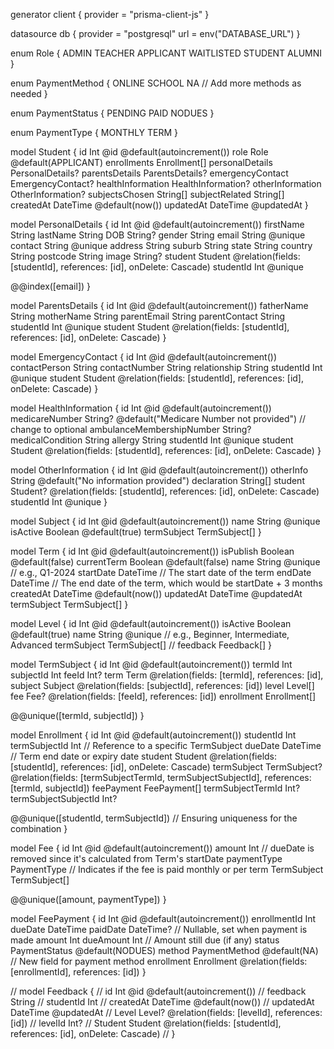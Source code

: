 generator client {
  provider = "prisma-client-js"
}

datasource db {
  provider = "postgresql"
  url      = env("DATABASE_URL")
}

enum Role {
  ADMIN
  TEACHER
  APPLICANT
  WAITLISTED
  STUDENT
  ALUMNI
}

enum PaymentMethod {
  ONLINE
  SCHOOL
  NA
  // Add more methods as needed
}

enum PaymentStatus {
  PENDING
  PAID
  NODUES
}

enum PaymentType {
  MONTHLY
  TERM
}

model Student {
  id                Int                @id @default(autoincrement())
  role              Role               @default(APPLICANT)
  enrollments       Enrollment[]
  personalDetails   PersonalDetails?
  parentsDetails    ParentsDetails?
  emergencyContact  EmergencyContact?
  healthInformation HealthInformation?
  otherInformation  OtherInformation?
  subjectsChosen    String[]
  subjectRelated    String[]
  createdAt         DateTime           @default(now())
  updatedAt         DateTime           @updatedAt
}

model PersonalDetails {
  id        Int     @id @default(autoincrement())
  firstName String
  lastName  String
  DOB       String?
  gender    String
  email     String  @unique
  contact   String  @unique
  address   String
  suburb    String
  state     String
  country   String
  postcode  String
  image     String?
  student   Student @relation(fields: [studentId], references: [id], onDelete: Cascade)
  studentId Int     @unique

  @@index([email])
}

model ParentsDetails {
  id            Int     @id @default(autoincrement())
  fatherName    String
  motherName    String
  parentEmail   String
  parentContact String
  studentId     Int     @unique
  student       Student @relation(fields: [studentId], references: [id], onDelete: Cascade)
}

model EmergencyContact {
  id            Int     @id @default(autoincrement())
  contactPerson String
  contactNumber String
  relationship  String
  studentId     Int     @unique
  student       Student @relation(fields: [studentId], references: [id], onDelete: Cascade)
}

model HealthInformation {
  id                        Int     @id @default(autoincrement())
  medicareNumber            String? @default("Medicare Number not provided") // change to optional
  ambulanceMembershipNumber String?
  medicalCondition          String
  allergy                   String
  studentId                 Int     @unique
  student                   Student @relation(fields: [studentId], references: [id], onDelete: Cascade)
}

model OtherInformation {
  id          Int      @id @default(autoincrement())
  otherInfo   String   @default("No information provided")
  declaration String[]
  student     Student? @relation(fields: [studentId], references: [id], onDelete: Cascade)
  studentId   Int      @unique
}

model Subject {
  id          Int           @id @default(autoincrement())
  name        String        @unique
  isActive    Boolean       @default(true)
  termSubject TermSubject[]
}

model Term {
  id          Int           @id @default(autoincrement())
  isPublish   Boolean       @default(false)
  currentTerm Boolean       @default(false)
  name        String        @unique // e.g., Q1-2024
  startDate   DateTime // The start date of the term
  endDate     DateTime // The end date of the term, which would be startDate + 3 months
  createdAt   DateTime      @default(now())
  updatedAt   DateTime      @updatedAt
  termSubject TermSubject[]
}

model Level {
  id          Int           @id @default(autoincrement())
  isActive    Boolean       @default(true)
  name        String        @unique // e.g., Beginner, Intermediate, Advanced
  termSubject TermSubject[]
  // feedback    Feedback[]
}

model TermSubject {
  id         Int          @id @default(autoincrement())
  termId     Int
  subjectId  Int
  feeId      Int?
  term       Term         @relation(fields: [termId], references: [id],
  subject    Subject      @relation(fields: [subjectId], references: [id])
  level      Level[]
  fee        Fee?         @relation(fields: [feeId], references: [id])
  enrollment Enrollment[]

  @@unique([termId, subjectId])
}

model Enrollment {
  id                   Int          @id @default(autoincrement())
  studentId            Int
  termSubjectId        Int // Reference to a specific TermSubject
  dueDate              DateTime // Term end date or expiry date
  student              Student      @relation(fields: [studentId], references: [id], onDelete: Cascade)
  termSubject          TermSubject? @relation(fields: [termSubjectTermId, termSubjectSubjectId], references: [termId, subjectId])
  feePayment           FeePayment[]
  termSubjectTermId    Int?
  termSubjectSubjectId Int?

  @@unique([studentId, termSubjectId]) // Ensuring uniqueness for the combination
}

model Fee {
  id          Int           @id @default(autoincrement())
  amount      Int
  // dueDate is removed since it's calculated from Term's startDate
  paymentType PaymentType // Indicates if the fee is paid monthly or per term
  TermSubject TermSubject[]

  @@unique([amount, paymentType])
}

model FeePayment {
  id           Int           @id @default(autoincrement())
  enrollmentId Int
  dueDate      DateTime
  paidDate     DateTime? // Nullable, set when payment is made
  amount       Int
  dueAmount    Int // Amount still due (if any)
  status       PaymentStatus @default(NODUES)
  method       PaymentMethod @default(NA) // New field for payment method
  enrollment   Enrollment    @relation(fields: [enrollmentId], references: [id])
}

// model Feedback {
//   id        Int      @id @default(autoincrement())
//   feedback  String
//   studentId Int
//   createdAt DateTime @default(now())
//   updatedAt DateTime @updatedAt
//   Level     Level?   @relation(fields: [levelId], references: [id])
//   levelId   Int?
//   Student   Student  @relation(fields: [studentId], references: [id], onDelete: Cascade)
// }
